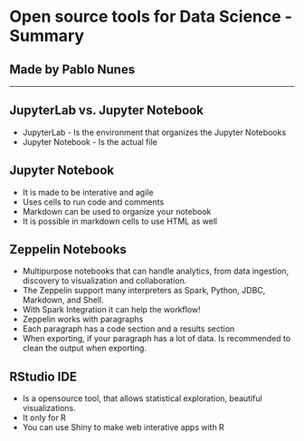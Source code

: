 # Open source tools for Data Science - Summary
## Made by Pablo Nunes
----
## JupyterLab vs. Jupyter Notebook
- JupyterLab - Is the environment that organizes the Jupyter Notebooks
- Jupyter Notebook - Is the actual file

## Jupyter Notebook
- It is made to be interative and agile
- Uses cells to run code and comments
- Markdown can be used to organize your notebook
- It is possible in markdown cells to use HTML as well

## Zeppelin Notebooks
- Multipurpose notebooks that can handle analytics, from data ingestion, discovery to visualization and collaboration.
- The Zeppelin support many interpreters as Spark, Python, JDBC, Markdown, and Shell.
- With Spark Integration it can help the workflow!
- Zeppelin works with paragraphs
- Each paragraph has a code section and a results section
- When exporting, if your paragraph has a lot of data. Is recommended to clean the output when exporting.

## RStudio IDE
- Is a opensource tool, that allows statistical exploration, beautiful visualizations.
- It only for R
- You can use Shiny to make web interative apps with R